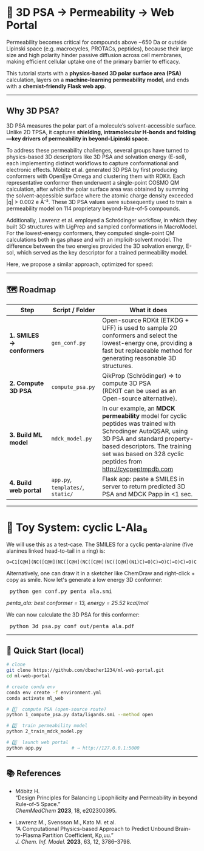 # 🧪 3D PSA → Permeability → Web Portal

Permeability becomes critical for compounds above ~650 Da or outside Lipinski space (e.g. macrocycles, PROTACs, peptides), because their large size and high polarity hinder passive diffusion across cell membranes, making efficient cellular uptake one of the primary barrier to efficacy.

This tutorial starts with a **physics-based 3D polar surface area (PSA)** calculation, layers on a **machine-learning permeability model**, and ends with a **chemist-friendly Flask web app**.

---

## Why 3D PSA?

3D PSA measures the polar part of a molecule’s solvent-accessible surface. Unlike 2D TPSA, it captures **shielding, intramolecular H-bonds and folding—key drivers of permeability in beyond-Lipinski space**.

To address these permeability challenges, several groups have turned to physics-based 3D descriptors like 3D PSA and solvation energy (E-sol), each implementing distinct workflows to capture conformational and electronic effects. Möbitz et al. generated 3D PSA by first producing conformers with OpenEye Omega and clustering them with RDKit. Each representative conformer then underwent a single-point COSMO QM calculation, after which the polar surface area was obtained by summing the solvent-accessible surface where the atomic charge density exceeded |q| > 0.002 e Å⁻². These 3D PSA values were subsequently used to train a permeability model on 114 proprietary beyond-Rule-of-5 compounds.

Additionally, Lawrenz et al. employed a Schrödinger workflow, in which they built 3D structures with LigPrep and sampled conformations in MacroModel. For the lowest-energy conformers, they computed single-point QM calculations both in gas phase and with an implicit-solvent model. The difference between the two energies provided the 3D solvation energy, E-sol, which served as the key descriptor for a trained permeability model.

Here, we propose a similar approach, optimized for speed: 

---

## 🗺 Roadmap

| Step | Script / Folder | What it does | 
|------|-----------------|-----------------|
| **1. SMILES → conformers**     | `gen_conf.py` | Open-source RDKit (ETKDG + UFF) is used to sample 20 conformers and select the lowest-energy one, providing a fast but replaceable method for generating reasonable 3D structures. 
| **2. Compute 3D PSA**          | `compute_psa.py` | QikProp (Schrödinger) ⇒ to compute 3D PSA<br> (RDKIT can be used as an Open-source alternative). |
| **3. Build ML model**          | `mdck_model.py` | In our example, an **MDCK permeability** model for cyclic peptides was trained with Schrodinger AutoQSAR, using 3D PSA and standard property-based descriptors. The training set was based on 328 cyclic peptides from http://cycpeptmpdb.com |
| **4. Build web portal**        | `app.py`, `templates/`, `static/` | Flask app: paste a SMILES in server to return predicted 3D PSA and MDCK Papp in <1 sec. |

---

# 🧪 Toy System: cyclic L-Ala₅

We will use this as a test-case. The SMILES for a cyclic penta-alanine (five alanines linked head-to-tail in a ring) is: <pre markdown="1"> ```O=C1[C@H](NC([C@H](NC([C@H](NC([C@H](NC([C@H](N1)C)=O)C)=O)C)=O)C)=O)C ``` </pre>

Alternatively, one can draw it in a sketcher like ChemDraw and right-click + copy as smile. Now let's generate a low energy 3D conformer:

<pre markdown="1"> python gen_conf.py penta_ala.smi </pre>
*penta_ala: best conformer = 13, energy = 25.52 kcal/mol*

We can now calculate the 3D PSA for this conformer:
<pre markdown="1"> python 3d_psa.py conf_out/penta_ala.pdf </pre>
---

## 🚀 Quick Start (local)

```bash
# clone
git clone https://github.com/dbucher1234/ml-web-portal.git
cd ml-web-portal

# create conda env
conda env create -f environment.yml
conda activate ml_web

# 1️⃣  compute PSA (open-source route)
python 1_compute_psa.py data/ligands.smi --method open

# 2️⃣  train permeability model
python 2_train_mdck_model.py

# 3️⃣  launch web portal
python app.py           # → http://127.0.0.1:5000

```
---

## 📚 References

- Möbitz H.  
  “Design Principles for Balancing Lipophilicity and Permeability in beyond Rule-of-5 Space.”  
  *ChemMedChem* **2023**, 18, e202300395.
  
- Lawrenz M., Svensson M., Kato M. et al.  
  “A Computational Physics-based Approach to Predict Unbound Brain-to-Plasma Partition Coefficient, Kp,uu.”  
  *J. Chem. Inf. Model.* **2023**, 63, 12, 3786–3798.




